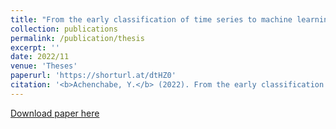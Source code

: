 ```yaml
---
title: "From the early classification of time series to machine learning-based early decision-making"
collection: publications
permalink: /publication/thesis
excerpt: ''
date: 2022/11
venue: 'Theses'
paperurl: 'https://shorturl.at/dtHZ0'
citation: '<b>Achenchabe, Y.</b> (2022). From the early classification of time series to machine learning-based early decision-making (Doctoral dissertation, Université Paris-Saclay).'
---
```


[Download paper here](https://shorturl.at/dtHZ0)


